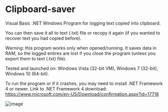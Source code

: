 # Clipboard-saver
Visual Basic .NET Windows Program for logging text copied into clipboard.

You can then save it all to text (.txt) file or recopy it again (if you wanted to recover text you had copied before).

Warning: this program works only when opened/running. It saves data in RAM, so the logged entires are lost if you close the program (unless you export them to text (.txt) file).

Tested and launched on: Windows Vista (32-bit VM), Windows 7 (32-bit), Windows 10 (64-bit).

To run the program or if it crashes, you may need to install .NET Framework 4 or newer. Link to .NET Framework 4 download: 
https://www.microsoft.com/en-US/Download/confirmation.aspx?id=17718

![image](https://user-images.githubusercontent.com/112283903/212413182-2110363b-7a27-4d3f-b5fd-48f1cbec74d8.png)
